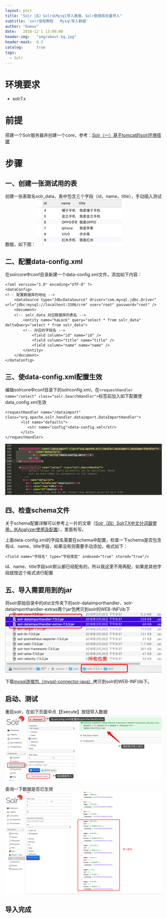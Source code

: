 ```yaml
---
layout: post
title: "Solr（五）Solr从Mysql导入数据，Solr数据库批量导入"
subtitle: 'solr使用教程   Mysql导入数据'
author: "Oumuv"
date:   2018-12-1 13:00:00
header-img:   "img/about-bg.jpg"
header-mask:  0.3
catalog:      true
tags:
  - Solr
---
```


# 环境要求
* solr7.x

# 前提
搭建一个Solr服务器并创建一个core，参考：[Solr（一）基于tomcat的solr环境搭建](https://blog.csdn.net/oumuv/article/details/81368144)

# 步骤

## 一、创建一张测试用的表
创建一张表取名solr_data，表中包含三个字段（id，name，title），手动插入测试数据，如下图：
![](https://raw.githubusercontent.com/Oumuv/oumuv.git.res/master/resources/img/2018/12/1/3.png)

## 二、配置data-config.xml
在solrcore中conf目录新建一个data-config.xml文件，添加如下内容：

```
<?xml version="1.0" encoding="UTF-8" ?>
<dataConfig>
<!-- 配置数据库的地址 -->
    <dataSource type="JdbcDataSource" driver="com.mysql.jdbc.Driver" url="jdbc:mysql://localhost:3306/crm" user="root" password="root" />
    <document>
    <!-- solr_data 对应数据库的表名 -->
        <entity name="haLock" query="select * from solr_data" deltaQuery="select * from solr_data">
        <!-- 对应的字段名 -->
            <field column="id" name="id" />
            <field column="title" name="title" />
            <field column="name" name="name" />
        </entity>
    </document>
</dataConfig>
```

## 三、使data-config.xml配置生效
编辑solrcore中conf目录下的solrconfig.xml，在```<requestHandler name="/select" class="solr.SearchHandler">```标签前加入如下配置使data_config.xml生效

```
<requestHandler name="/dataimport" class="org.apache.solr.handler.dataimport.DataImportHandler">
       <lst name="defaults">
          <str name="config">data-config.xml</str>
       </lst>
</requestHandler>
```
![](https://raw.githubusercontent.com/Oumuv/oumuv.git.res/master/resources/img/2018/12/1/5.png)

## 四、检查schema文件
关于schema配置详解可以参考上一片的文章（[Solr（四）Solr7.X中文分词器使用，IKAnalyzer使用及配置](https://blog.csdn.net/oumuv/article/details/84656153)），里面有写。

上面data-config.xml的字段名需要在schema中配置，检查一下schema是否包含有id、name、title字段，如果没有则需要手动添加，格式如下：

```
<field name="字段名" type="字段类型" indexed="true" stored="true"/>
```

id、name、title字段solr默认都已经配有的，所以我这里不用再配，如果是其他字段就按这个格式进行配置


## 五、导入需要用到的jar
将solr原始目录中的dist文件夹下的solr-dataimporthandler、solr-dataimporthandler-extras两个jar包拷贝到solr的WEB-INF\lib下
![](https://raw.githubusercontent.com/Oumuv/oumuv.git.res/master/resources/img/2018/12/1/4.png)

下载[mysql连接包（mysql-connector-java）](http://central.maven.org/maven2/mysql/mysql-connector-java/5.1.32/mysql-connector-java-5.1.32.jar)拷贝到solr的WEB-INF\lib下。

## 启动、测试
重启solr，在如下页面中点【Execute】按钮导入数据
![](https://raw.githubusercontent.com/Oumuv/oumuv.git.res/master/resources/img/2018/12/1/6.png)

查询一下数据是否已生效
![](https://raw.githubusercontent.com/Oumuv/oumuv.git.res/master/resources/img/2018/12/1/7.png)

## 导入完成